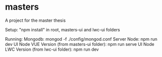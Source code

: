 # masters
A project for the master thesis

Setup:
"npm install" in root, masters-ui and lwc-ui folders


Running:
Mongodb: mongod -f ./config/mongod.conf
Server Node: npm run dev
UI Node VUE Version (from masters-ui folder): npm run serve
UI Node  LWC Version (from lwc-ui folder): npm run dev
